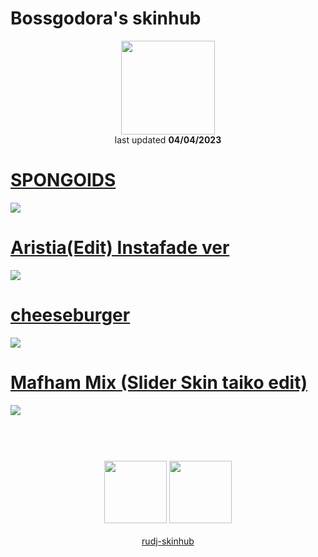 # Bossgodora's skinhub
<p align="center">
<a href="https://osu.ppy.sh/users/10321729">
  <img src="https://a.ppy.sh/10321729"  
       width="150"
       height="150"></a>
<br>
last updated <b>04/04/2023</b>
</p>

# [SPONGOIDS](https://github.com/rudj-skinhub/woal/raw/tyfh/bossgodora/SPONGOIDS.osk)
[![](https://i.imgur.com/YHsHLFt.png)](https://github.com/rudj-skinhub/woal/raw/tyfh/bossgodora/SPONGOIDS.osk)

# [Aristia(Edit) Instafade ver](https://github.com/rudj-skinhub/woal/raw/tyfh/bossgodora/Aristia%20(Edit%20%2B%20Instafade%20%2B%20Menus).osk)
[![](https://i.imgur.com/bH2yVlW.png)](https://github.com/rudj-skinhub/woal/raw/tyfh/bossgodora/Aristia%20(Edit%20%2B%20Instafade%20%2B%20Menus).osk)

# [cheeseburger](https://github.com/rudj-skinhub/woal/raw/tyfh/bossgodora/cheeseburger.osk)
[![](https://i.imgur.com/rSJXMC4.png)](https://github.com/rudj-skinhub/woal/raw/tyfh/bossgodora/cheeseburger.osk)

# [Mafham Mix (Slider Skin taiko edit)](https://github.com/rudj-skinhub/woal/raw/tyfh/bossgodora/Mafham_Mix_Slider_Skin_taiko_edit.osk)
[![](https://i.imgur.com/rqUrOD5.png)](https://github.com/rudj-skinhub/woal/raw/tyfh/bossgodora/Mafham_Mix_Slider_Skin_taiko_edit.osk)

#
<p align="center">
  <br></br>
  <a href="https://www.youtube.com/channel/UCNhAxe_KnsdJTfVVVR5DfPw">
  <img src="https://i.imgur.com/YWbDUUy.png"  
       width="100" 
       height="100"></a>
  <a href="https://twitter.com/Mrrrowseer">
  <img src="https://i.imgur.com/PUQ5uWf.png" 
       width="100" 
       height="100"></a>
  <br></br>
  <a href="README.md">rudj-skinhub</a>
 </p>
